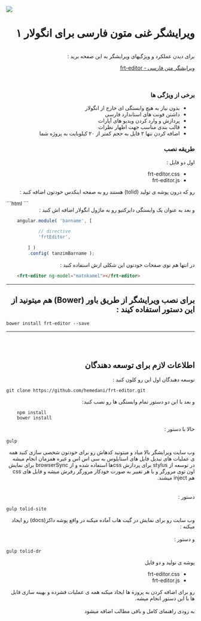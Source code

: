 <img src="http://www.image-share.com/upload/3398/131.jpg">

<div dir='rtl' align='right'>
<h1>ویرایشگر غنی متون فارسی برای انگولار ۱</h1>
<br>
برای دیدن عملکرد و ویژگیهای ویرایشگر به این صفحه برید :

<a href="https://hemedani.github.io/frt-editor/">ویرایشگر متن فارسی - frt-editor</a>

<br>

<h3>برخی از ویژگی ها</h3>

<ul>
    <li>بدون نیاز به هیچ وابستگی ای خارج از انگولار</li>
    <li> داشتن فونت های استاندارد فارسی</li>
    <li>پردازش و وارد کردن ویدیو های آپارات</li>
    <li>قالب بندی مناسب جهت اظهار نظرات</li>
    <li>اضافه کردن تنها ۲ فایل به حجم کمتر از ۲۰ کیلوبایت به پروژه شما</li>
    
 </ul>




<h3>طریقه نصب</h3>
اول دو فایل : 
<ul>
    <li>frt-editor.css</li>
    <li>frt-editor.js</li>
</ul>

رو که درون پوشه ی تولید (tolid) هستند رو به صفحه اینکدس خودتون اضافه کنید :

</div>
```html
    <link rel="stylesheet" href="xyz/frt-editor.css">
    <script src="xyz/frt-editor.js"></script>
```

<div dir="rtl" align="right">
 و بعد به عنوان یک وابستگی دایرکتیو رو به ماژول انگولار اضافه اش کنید :
</div>

```javascript
    angular.module( 'barname', [

            // directive
            'frtEditor',

        ] )
        .config( tanzimBarname );
```

<div dir="rtl" align="right">
در انتها هم توی صفحات خودتون این شکلی ازش استفاده کنید :
</div>

```html
    <frt-editor ng-model="matnkamel"></frt-editor>
```
<hr>

<div dir="rtl" align="right">
<h2>برای نصب ویرایشگر از طریق باور (Bower) هم میتونید از این دستور استفاده کیند : </h2>
</div>

`bower install frt-editor --save`
<hr>
<br>
<br>
<div dir="rtl" align="right">
<h2>
اطلاعات لازم برای توسعه دهندگان
</h2>
توسعه دهندگان اول این رو کلون کنید :
</div>

`git clone https://github.com/hemedani/frt-editor.git`

<div dir="rtl" align="right">
و بعد با این دو دستور تمام وابستگی ها رو نصب کنید:
</div>

```
    npm install
    bower install
```

<div dir="rtl" align="right">
حالا با دستور :
</div>

‍‍‍`gulp`

<div dir="rtl" align="right">
وب سایت ویرایشگر بالا میاد و میتونید کدهاش رو برای خودتون شخصی سازی کنید همه ی عملیات های تبدیل فایل های استایلوس به سی اس اس و غیره همزمان انجام میشه
<br>
در توسعه از stylus برای پردازش cssها استفاده شده و از browserSync برای نمایش اون توی مرورگر و با هر تغییر به صورت خودکار مرورگر رفرش میشه و فایل های css هم inject میشند.
</div>

<div dir="rtl" align="right">
<br>
<br>
دستور :
</div>

‍‍‍`gulp tolid-site`


<div dir="rtl" align="right">
وب سایت رو برای نمایش در گیت هاب آماده میکنه در واقع پوشه داکز(docs) رو ایجاد میکنه :
<br>
<br>
و دستور :
</div>

‍‍‍`gulp tolid-dr`


<div dir="rtl" align="right">
پوشه ی تولید و دو فایل
<ul>
    <li>frt-editor.css</li>
    <li>frt-editor.js</li>
</ul>
رو برای اضافه کردن به پروزه ها ایجاد میکنه همه ی عملیات فشرده و بهینه سازی فایل ها با این دستور انجام میشه. 
<br>
<br>
به زودی راهنمای کامل و باقی مطالب اضافه میشود
</div>

